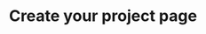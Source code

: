 ---
layout: default
title: Create your project page
nav_order: 5
parent: Exercise 2 - GitHub & GitHub Pages
---